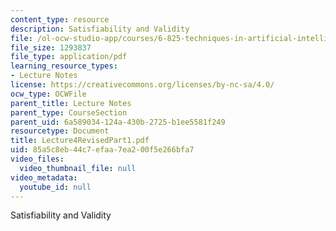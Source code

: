 ```yaml
---
content_type: resource
description: Satisfiability and Validity
file: /ol-ocw-studio-app/courses/6-825-techniques-in-artificial-intelligence-sma-5504-fall-2002/85a5c8eb44c7efaa7ea200f5e266bfa7_Lecture4RevisedPart1.pdf
file_size: 1293837
file_type: application/pdf
learning_resource_types:
- Lecture Notes
license: https://creativecommons.org/licenses/by-nc-sa/4.0/
ocw_type: OCWFile
parent_title: Lecture Notes
parent_type: CourseSection
parent_uid: 6a589034-124a-430b-2725-b1ee5581f249
resourcetype: Document
title: Lecture4RevisedPart1.pdf
uid: 85a5c8eb-44c7-efaa-7ea2-00f5e266bfa7
video_files:
  video_thumbnail_file: null
video_metadata:
  youtube_id: null
---
```

Satisfiability and Validity
